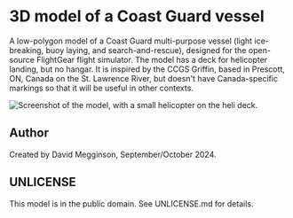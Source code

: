 3D model of a Coast Guard vessel
================================

A low-polygon model of a Coast Guard multi-purpose vessel (light ice-breaking, buoy laying, and search-and-rescue), designed for the open-source FlightGear flight simulator.  The model has a deck for helicopter landing, but no hangar.  It is inspired by the CCGS Griffin, based in Prescott, ON, Canada on the St. Lawrence River, but doesn't have Canada-specific markings so that it will be useful in other contexts.

![Screenshot of the model, with a small helicopter on the heli deck.](https://github.com/user-attachments/assets/b535b8fa-a339-41ac-84c8-2c2098a48ce5)

## Author

Created by David Megginson, September/October 2024.

## UNLICENSE

This model is in the public domain.  See UNLICENSE.md for details.

